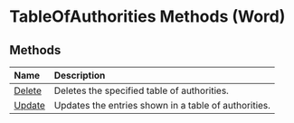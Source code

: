 
# TableOfAuthorities Methods (Word)

## Methods



|**Name**|**Description**|
|:-----|:-----|
|[Delete](2e9fb187-a897-e2c5-378e-3762bce2fe5e.md)|Deletes the specified table of authorities.|
|[Update](705254de-8872-5a20-540e-15bf916b41c5.md)|Updates the entries shown in a table of authorities.|
